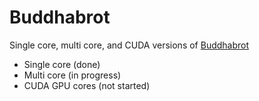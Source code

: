 # Buddhabrot

Single core, multi core, and CUDA versions of [Buddhabrot](en.wikipedia.org/wiki/Buddhabrot)

* Single core (done)
* Multi core (in progress)
* CUDA GPU cores (not started)

